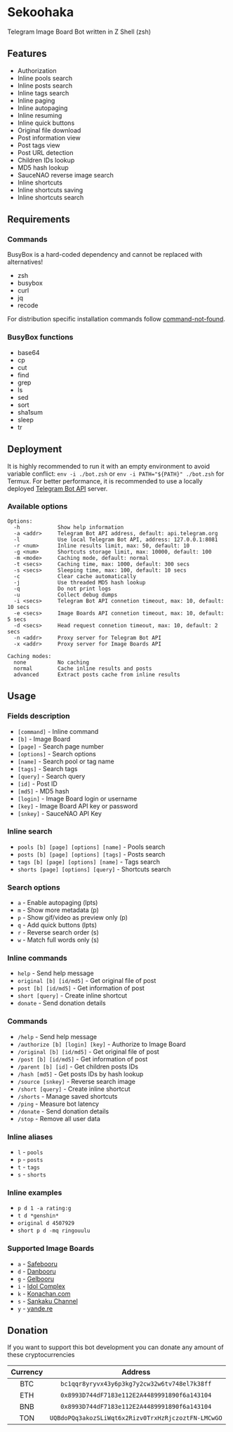 # Sekoohaka

Telegram Image Board Bot written in Z Shell (zsh)

## Features

* Authorization
* Inline pools search
* Inline posts search
* Inline tags search
* Inline paging
* Inline autopaging
* Inline resuming
* Inline quick buttons
* Original file download
* Post information view
* Post tags view
* Post URL detection
* Children IDs lookup
* MD5 hash lookup
* SauceNAO reverse image search
* Inline shortcuts
* Inline shortcuts saving
* Inline shortcuts search

## Requirements

### Commands

BusyBox is a hard-coded dependency and cannot be replaced with alternatives!

* zsh
* busybox
* curl
* jq
* recode

For distribution specific installation commands follow [command-not-found](https://command-not-found.com/).

### BusyBox functions

* base64
* cp
* cut
* find
* grep
* ls
* sed
* sort
* sha1sum
* sleep
* tr

## Deployment

It is highly recommended to run it with an empty environment to avoid variable conflict: `env -i ./bot.zsh` or `env -i PATH="${PATH}" ./bot.zsh` for Termux.
For better performance, it is recommended to use a locally deployed [Telegram Bot API](https://github.com/tdlib/telegram-bot-api) server.

### Available options

```
Options:
  -h            Show help information
  -a <addr>     Telegram Bot API address, default: api.telegram.org
  -l            Use local Telegram Bot API, address: 127.0.0.1:8081
  -r <num>      Inline results limit, max: 50, default: 10
  -g <num>      Shortcuts storage limit, max: 10000, default: 100
  -m <mode>     Caching mode, default: normal
  -t <secs>     Caching time, max: 1000, default: 300 secs
  -s <secs>     Sleeping time, max: 100, default: 10 secs
  -c            Clear cache automatically
  -j            Use threaded MD5 hash lookup
  -q            Do not print logs
  -u            Collect debug dumps
  -i <secs>     Telegram Bot API connetion timeout, max: 10, default: 10 secs
  -e <secs>     Image Boards API connetion timeout, max: 10, default: 5 secs
  -d <secs>     Head request connetion timeout, max: 10, default: 2 secs
  -n <addr>     Proxy server for Telegram Bot API
  -x <addr>     Proxy server for Image Boards API

Caching modes:
  none          No caching
  normal        Cache inline results and posts
  advanced      Extract posts cache from inline results
```

## Usage

### Fields description

* `[command]` - Inline command
* `[b]` - Image Board
* `[page]` - Search page number
* `[options]` - Search options
* `[name]` - Search pool or tag name
* `[tags]` - Search tags
* `[query]` - Search query
* `[id]` - Post ID
* `[md5]` - MD5 hash
* `[login]` - Image Board login or username
* `[key]` - Image Board API key or password
* `[snkey]` - SauceNAO API Key

### Inline search

* `pools [b] [page] [options] [name]` - Pools search
* `posts [b] [page] [options] [tags]` - Posts search
* `tags [b] [page] [options] [name]` - Tags search
* `shorts [page] [options] [query]` - Shortcuts search

### Search options

* `a` - Enable autopaging (lpts)
* `m` - Show more metadata (p)
* `p` - Show gif/video as preview only (p)
* `q` - Add quick buttons (lpts)
* `r` - Reverse search order (s)
* `w` - Match full words only (s)

### Inline commands

* `help` - Send help message
* `original [b] [id/md5]` - Get original file of post
* `post [b] [id/md5]` - Get information of post
* `short [query]` - Create inline shortcut
* `donate` - Send donation details

### Commands

* `/help` - Send help message
* `/authorize [b] [login] [key]` - Authorize to Image Board
* `/original [b] [id/md5]` - Get original file of post
* `/post [b] [id/md5]` - Get information of post
* `/parent [b] [id]` - Get children posts IDs
* `/hash [md5]` - Get posts IDs by hash lookup
* `/source [snkey]` - Reverse search image
* `/short [query]` - Create inline shortcut
* `/shorts` - Manage saved shortcuts
* `/ping` - Measure bot latency
* `/donate` - Send donation details
* `/stop` - Remove all user data

### Inline aliases

* `l` - `pools`
* `p` - `posts`
* `t` - `tags`
* `s` - `shorts`

### Inline examples

* `p d 1 -a rating:g`
* `t d *genshin*`
* `original d 4507929`
* `short p d -mq ringouulu`

### Supported Image Boards

* `a` - [Safebooru](https://safebooru.donmai.us/)
* `d` - [Danbooru](https://danbooru.donmai.us/)
* `g` - [Gelbooru](https://gelbooru.com/)
* `i` - [Idol Complex](https://idol.sankakucomplex.com/)
* `k` - [Konachan.com](https://konachan.com/)
* `s` - [Sankaku Channel](https://chan.sankakucomplex.com/)
* `y` - [yande.re](https://yande.re/)

## Donation

If you want to support this bot development you can donate any amount of these cryptocurrencies

| Currency | Address |
| :---: | :---: |
| BTC | `bc1qqr8yryvx43y6p3kg7y2cw32w6tv748el7k38ff` |
| ETH | `0x8993D744dF7183e112E2A4489991890f6a143104` |
| BNB | `0x8993D744dF7183e112E2A4489991890f6a143104` |
| TON | `UQBdoPQq3akozSLiWqt6x2Rizv0TrxHzRjczoztFN-LMCwGO` |
